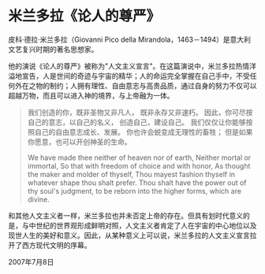 # 米兰多拉《论人的尊严》

皮科·德拉·米兰多拉（Giovanni Pico della Mirandola，1463－1494）是意大利文艺复兴时期的著名思想家。

他的演说《论人的尊严》被称为"人文主义宣言"。在这篇演说中，米兰多拉热情洋溢地宣告，人是世间的奇迹与宇宙的精华；人的命运完全掌握在自己手中，不受任何外在之物的制约；人拥有理性、自由意志与高贵品质，通过自身的努力不仅可以超越万物，而且可以进入神的境界，与上帝融为一体。

> 我们创造的你，既非圣物又非凡人，
> 既非永存又非速朽。
> 因此，你可尽按自己的意志，以自己的名义，
> 创造自己，建设自己。
> 我们仅仅让你能够按照自己的自由意志成长、发展。
> 你也许会蜕变成无理性的畜牲；
> 但是如果你愿意，也可以开创神圣的生命。
> 
> We have made thee neither of heaven nor of earth,
> Neither mortal or immortal,
> So that with freedom of choice and with honor,
> As thought the maker and molder of thyself,
> Thou mayest fashion thyself in whatever shape thou shalt prefer.
> Thou shalt have the power out of thy soul's judgment,
> to be reborn into the higher forms, which are divine.

和其他人文主义者一样，米兰多拉也并未否定上帝的存在。但具有划时代意义的是，与中世纪的世界观形成鲜明对照，人文主义者肯定了人在宇宙的中心地位以及现世人生的美好和意义。因此，从某种意义上可以说，米兰多拉的人文主义宣言拉开了西方现代文明的序幕。

2007年7月8日
